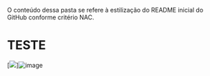 O conteúdo dessa pasta se refere à estilização do README inicial do GitHub conforme critério NAC.


<h1>TESTE</h1>



[<img src="https://raw.githubusercontent.com/iconic/ 
open-iconic/master/svg/globe.svg"/>]![image](https://user-images.githubusercontent.com/61791110/130255463-c8214e93-e2ce-4b8a-9305-5d4e9e230e13.png)
